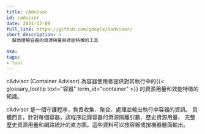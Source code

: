```yaml
---
title: cAdvisor
id: cadvisor
date: 2021-12-09
full_link: https://github.com/google/cadvisor/
short_description: >
  幫助理解容器的資源用量與效能特徵的工具

aka:
tags:
- tool
---
```


<!--
title: cAdvisor
id: cadvisor
date: 2021-12-09
full_link: https://github.com/google/cadvisor/
short_description: >
  Tool that provides understanding of the resource usage and performance characteristics for containers
aka:
tags:
- tool
-->

<!--
cAdvisor (Container Advisor) provides container users an understanding of the resource usage and performance characteristics of their running {{< glossary_tooltip text="containers" term_id="container" >}}.
-->
cAdvisor (Container Advisor) 為容器使用者提供對其執行中的{{< glossary_tooltip text="容器" term_id="container" >}}
的資源用量和效能特徵的知識。

<!--more-->
<!--
It is a running daemon that collects, aggregates, processes, and exports information about running containers. Specifically, for each container it keeps resource isolation parameters, historical resource usage, histograms of complete historical resource usage and network statistics. This data is exported by container and machine-wide.
-->
cAdvisor 是一個守護程序，負責收集、聚合、處理並輸出執行中容器的資訊。
具體而言，針對每個容器，該程序記錄容器的資源隔離引數、歷史資源用量、
完整歷史資源用量和網路統計的直方圖。這些資料可以按容器或按機器層面輸出。

